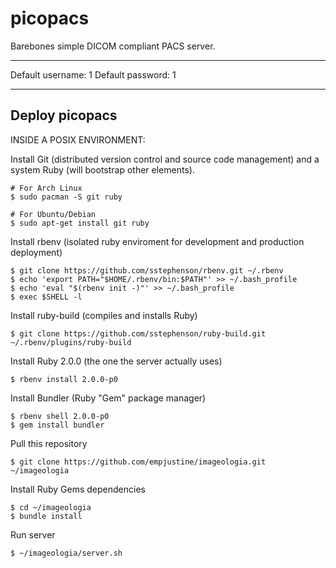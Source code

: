 picopacs
========

Barebones simple DICOM compliant PACS server.

-----

Default username: 1
Default password: 1

-----

Deploy picopacs
---------------


INSIDE A POSIX ENVIRONMENT:

Install Git (distributed version control and source code management) and a
system Ruby (will bootstrap other elements).

    # For Arch Linux
    $ sudo pacman -S git ruby
    
    # For Ubuntu/Debian
    $ sudo apt-get install git ruby

Install rbenv (isolated ruby enviroment for development and production deployment)

    $ git clone https://github.com/sstephenson/rbenv.git ~/.rbenv
    $ echo 'export PATH="$HOME/.rbenv/bin:$PATH"' >> ~/.bash_profile
    $ echo 'eval "$(rbenv init -)"' >> ~/.bash_profile
    $ exec $SHELL -l

Install ruby-build (compiles and installs Ruby)

    $ git clone https://github.com/sstephenson/ruby-build.git ~/.rbenv/plugins/ruby-build

Install Ruby 2.0.0 (the one the server actually uses)

    $ rbenv install 2.0.0-p0

Install Bundler (Ruby "Gem" package manager)

    $ rbenv shell 2.0.0-p0
    $ gem install bundler

Pull this repository

    $ git clone https://github.com/empjustine/imageologia.git ~/imageologia

Install Ruby Gems dependencies

    $ cd ~/imageologia
    $ bundle install

Run server

    $ ~/imageologia/server.sh